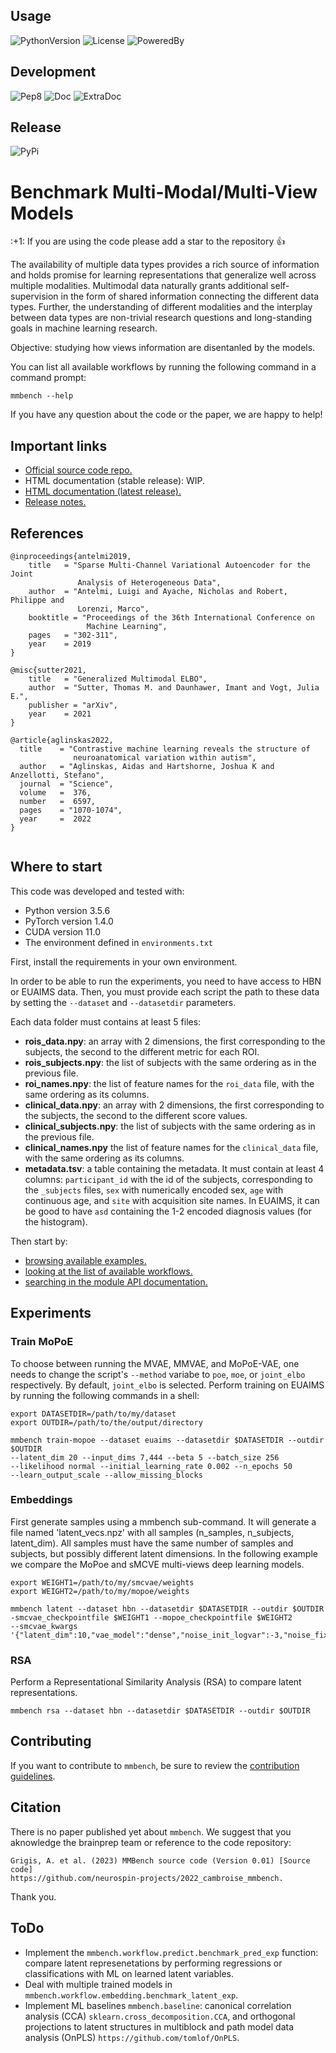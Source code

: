 ## Usage

![PythonVersion](https://img.shields.io/badge/python-3.6%20%7C%203.7%20%7C%203.8%20%7C%203.9-blue)
![License](https://img.shields.io/badge/License-CeCILLB-blue.svg)
![PoweredBy](https://img.shields.io/badge/Powered%20by-CEA%2FNeuroSpin-blue.svg)

## Development

![Pep8](https://github.com/neurospin-projects/2022_cambroise_mmbench/actions/workflows/pep8.yml/badge.svg)
![Doc](https://github.com/neurospin-projects/2022_cambroise_mmbench/actions/workflows/documentation.yml/badge.svg)
![ExtraDoc](https://readthedocs.org/projects/mmbench/badge/?version=latest)

## Release

![PyPi](https://badge.fury.io/py/mmbench.svg)


# Benchmark Multi-Modal/Multi-View Models 

\:+1: If you are using the code please add a star to the repository :+1:

The availability of multiple data types provides a rich source of information
and holds promise for learning representations that generalize well across
multiple modalities. Multimodal data naturally grants additional
self-supervision in the form of shared information connecting the
different data types. Further, the understanding of different modalities and
the interplay between data types are non-trivial research questions and
long-standing goals in machine learning research.

Objective: studying how views information are disentanled by the models.

You can list all available workflows by running the following command in a
command prompt:

```
mmbench --help
```

If you have any question about the code or the paper, we are happy to help!

## Important links

* [Official source code repo.](https://github.com/neurospin-projects/2022_cambroise_mmbench)
* HTML documentation (stable release): WIP.
* [HTML documentation (latest release).](https://readthedocs.org/projects/mmbench)
* [Release notes.](https://github.com/neurospin-projects/2022_cambroise_mmbench/blob/master/CHANGELOG.rst)

## References

```
@inproceedings{antelmi2019,
    title   = "Sparse Multi-Channel Variational Autoencoder for the Joint
               Analysis of Heterogeneous Data", 
    author  = "Antelmi, Luigi and Ayache, Nicholas and Robert, Philippe and
               Lorenzi, Marco",
    booktitle = "Proceedings of the 36th International Conference on 
                 Machine Learning",
    pages   = "302-311",
    year    = 2019
}

@misc{sutter2021,
    title   = "Generalized Multimodal ELBO",
    author  = "Sutter, Thomas M. and Daunhawer, Imant and Vogt, Julia E.",
    publisher = "arXiv",
    year    = 2021
}

@article{aglinskas2022,
  title    = "Contrastive machine learning reveals the structure of
              neuroanatomical variation within autism",
  author   = "Aglinskas, Aidas and Hartshorne, Joshua K and Anzellotti, Stefano",
  journal  = "Science",
  volume   =  376,
  number   =  6597,
  pages    = "1070-1074",
  year     =  2022
}
  
```

## Where to start

This code was developed and tested with:
- Python version 3.5.6
- PyTorch version 1.4.0
- CUDA version 11.0
- The environment defined in `environments.txt`

First, install the requirements in your own environment. 

In order to be able to run the experiments, you need to have access to HBN or
EUAIMS data. Then, you must provide each script the path to these data 
by setting the `--dataset` and `--datasetdir` parameters.

Each data folder must contains at least 5 files:
- **rois_data.npy**: an array with 2 dimensions, the first corresponding to
  the subjects, the second to the different metric for each ROI.
- **rois_subjects.npy**: the list of subjects with the same ordering as
  in the previous file.
- **roi_names.npy**: the list of feature names for the `roi_data` file, with
  the same ordering as its columns.
- **clinical_data.npy**: an array with 2 dimensions, the first corresponding
  to the subjects, the second to the different score values.
- **clinical_subjects.npy**: the list of subjects with the same ordering as
  in the previous file.
- **clinical_names.npy** the list of feature names for the `clinical_data`
  file, with the same ordering as its columns.
- **metadata.tsv**: a table containing the metadata. It must contain at least
  4 columns: `participant_id` with the id of the subjects, corresponding
  to the `_subjects` files, `sex` with numerically encoded sex, `age` with
  continuous age, and `site` with acquisition site names. In EUAIMS, it can
  be good to have `asd` containing the 1-2 encoded diagnosis values (for the
  histogram).

Then start by:

* [browsing available examples.](https://mmbench.readthedocs.io/en/latest/auto_gallery/index.html)
* [looking at the list of available workflows.](https://mmbench.readthedocs.io/en/latest/generated/mmbench.workflow.html)
* [searching in the module API documentation.](https://mmbench.readthedocs.io/en/latest/generated/documentation.html)

## Experiments

### Train MoPoE

To choose between running the MVAE, MMVAE, and MoPoE-VAE, one needs to
change the script's `--method` variabe to `poe`, `moe`, or `joint_elbo`
respectively. By default, `joint_elbo` is selected.
Perform training on EUAIMS by running the following commands in a shell:

```
export DATASETDIR=/path/to/my/dataset
export OUTDIR=/path/to/the/output/directory

mmbench train-mopoe --dataset euaims --datasetdir $DATASETDIR --outdir $OUTDIR
--latent_dim 20 --input_dims 7,444 --beta 5 --batch_size 256
--likelihood normal --initial_learning_rate 0.002 --n_epochs 50
--learn_output_scale --allow_missing_blocks
```

### Embeddings

First generate samples using a mmbench sub-command. It will generate a file
named 'latent_vecs.npz' with all samples (n_samples, n_subjects, latent_dim).
All samples must have the same number of samples and subjects, but possibly
different latent dimensions.
In the following example we compare the MoPoe and sMCVE multi-views deep
learning models.

```
export WEIGHT1=/path/to/my/smcvae/weights
export WEIGHT2=/path/to/my/mopoe/weights

mmbench latent --dataset hbn --datasetdir $DATASETDIR --outdir $OUTDIR 
-smcvae_checkpointfile $WEIGHT1 --mopoe_checkpointfile $WEIGHT2
--smcvae_kwargs '{"latent_dim":10,"vae_model":"dense","noise_init_logvar":-3,"noise_fixed":False}'
```

### RSA

Perform a Representational Similarity Analysis (RSA) to compare latent
representations.

```
mmbench rsa --dataset hbn --datasetdir $DATASETDIR --outdir $OUTDIR
```

## Contributing

If you want to contribute to `mmbench`, be sure to review the [contribution guidelines](./CONTRIBUTING.rst).

## Citation

There is no paper published yet about `mmbench`.
We suggest that you aknowledge the brainprep team or reference to the code
repository:

```
Grigis, A. et al. (2023) MMBench source code (Version 0.01) [Source code]
https://github.com/neurospin-projects/2022_cambroise_mmbench.
```

Thank you.

## ToDo

* Implement the `mmbench.workflow.predict.benchmark_pred_exp` function: compare
latent represenetations by performing regressions or classifications with ML
on learned latent variables.
* Deal with multiple trained models in
`mmbench.workflow.embedding.benchmark_latent_exp`.
* Implement ML baselines `mmbench.baseline`: canonical correlation
analysis (CCA) `sklearn.cross_decomposition.CCA`, and orthogonal projections
to latent structures in multiblock and path model data analysis (OnPLS)
`https://github.com/tomlof/OnPLS`.
